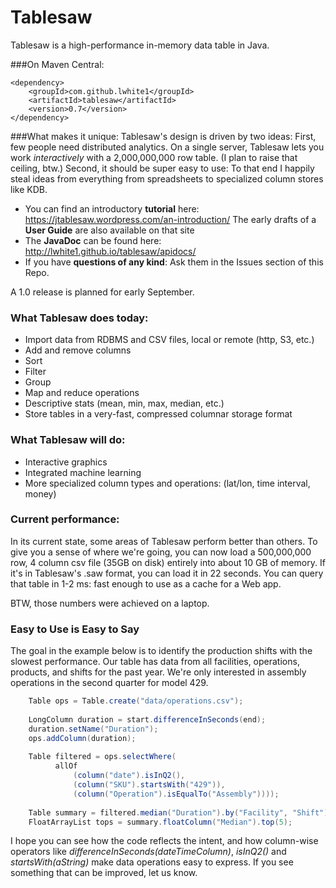 Tablesaw
=======
   
Tablesaw is a high-performance in-memory data table in Java. 

###On Maven Central:

    <dependency>
        <groupId>com.github.lwhite1</groupId>
        <artifactId>tablesaw</artifactId>
        <version>0.7</version>
    </dependency>

###What makes it unique:
Tablesaw's design is driven by two ideas: 
First, few people need distributed analytics. On a single server, Tablesaw lets you work _interactively_ with a 2,000,000,000 row table. (I plan to raise that ceiling, btw.)
Second, it should be super easy to use: To that end I happily steal ideas from everything from spreadsheets to specialized column stores like KDB.

* You can find an introductory __tutorial__ here: https://jtablesaw.wordpress.com/an-introduction/ The early drafts of a __User Guide__ are also available on that site
* The __JavaDoc__ can be found here: http://lwhite1.github.io/tablesaw/apidocs/
* If you have __questions of any kind__: Ask them in the Issues section of this Repo.
 
A 1.0 release is planned for early September.  

### What Tablesaw does today: 
* Import data from RDBMS and CSV files, local or remote (http, S3, etc.)
* Add and remove columns
* Sort 
* Filter
* Group
* Map and reduce operations
* Descriptive stats (mean, min, max, median, etc.)
* Store tables in a very-fast, compressed columnar storage format

### What Tablesaw will do:
* Interactive graphics
* Integrated machine learning
* More specialized column types and operations: (lat/lon, time interval, money)

### Current performance:
In its current state, some areas of Tablesaw perform better than others. To give you a sense of where we're going, you can now load a 500,000,000 row, 4 column csv file (35GB on disk) entirely into about 10 GB of memory. If it's in Tablesaw's .saw format, you can load it in 22 seconds. You can query that table in 1-2 ms: fast enough to use as a cache for a Web app.

BTW, those numbers were achieved on a laptop.

### Easy to Use is Easy to Say
The goal in the example below is to identify the production shifts with the slowest performance. Our table has data from all facilities, operations, products, and shifts for the past year. We're only interested in assembly operations in the second quarter for model 429.

```java
    Table ops = Table.create("data/operations.csv");                             // load data
    
    LongColumn duration = start.differenceInSeconds(end);                        // calc duration
    duration.setName("Duration");
    ops.addColumn(duration);
    
    Table filtered = ops.selectWhere(                                            // filter
          allOf
              (column("date").isInQ2(),
              (column("SKU").startsWith("429")),
              (column("Operation").isEqualTo("Assembly"))));
   
    Table summary = filtered.median("Duration").by("Facility", "Shift");         // group medians
    FloatArrayList tops = summary.floatColumn("Median").top(5);                  // get "slowest"

```
I hope you can see how the code reflects the intent, and how column-wise operators like _differenceInSeconds(dateTimeColumn)_, _isInQ2()_ and  _startsWith(aString)_ make data operations easy to express. If you see something that can be improved, let us know.

